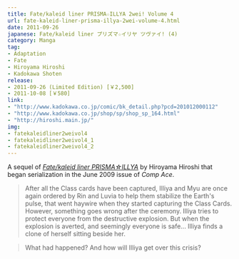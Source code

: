 ```yaml
---
title: Fate/kaleid liner PRISMA☆ILLYA 2wei! Volume 4
url: fate-kaleid-liner-prisma-illya-2wei-volume-4.html
date: 2011-09-26
japanese: Fate/kaleid liner プリズマ☆イリヤ ツヴァイ! (4)
category: Manga
tag:
- Adaptation
- Fate
- Hiroyama Hiroshi
- Kadokawa Shoten
release:
- 2011-09-26 (Limited Edition) [￥2,500]
- 2011-10-08 [￥580]
link:
- "http://www.kadokawa.co.jp/comic/bk_detail.php?pcd=201012000112"
- "http://www.kadokawa.co.jp/shop/sp/shop_sp_164.html"
- "http://hiroshi.main.jp/"
img:
- fatekaleidliner2weivol4
- fatekaleidliner2weivol4_1
- fatekaleidliner2weivol4_2
---
```


A sequel of [*Fate/kaleid liner PRISMA☆ILLYA*](fate-kaleid-liner-prisma-illya-volume-1.html) by Hiroyama Hiroshi that began serialization in the June 2009 issue of *Comp Ace*.

> After all the Class cards have been captured, Illiya and Myu are once again ordered by Rin and Luvia to help them stabilize the Earth's pulse, that went haywire when they started capturing the Class Cards. However, something goes wrong after the ceremony. Illiya tries to protect everyone from the destructive explosion. But when the explosion is averted, and seemingly everyone is safe... Illiya finds a clone of herself sitting beside her.

> What had happened? And how will Illiya get over this crisis?